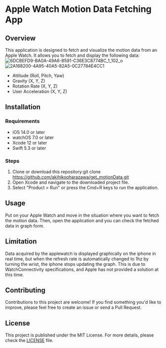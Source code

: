 # Apple Watch Motion Data Fetching App

## Overview

This application is designed to fetch and visualize the motion data from an Apple Watch. It allows you to fetch and display the following data:
![6DCBEFD9-BA0A-49A6-8591-C36E3C8774BC_1_102_o](https://github.com/akihikooharazawa/get_motionData/assets/26277799/a40ee584-2a52-40d3-b107-86741f4f57c7)
![2A168200-4A95-40A5-82A5-0C27784E4CC1](https://github.com/akihikooharazawa/get_motionData/assets/26277799/3471677a-703e-4cfe-8788-cc180ead0c1c)

- Attitude (Roll, Pitch, Yaw)
- Gravity (X, Y, Z)
- Rotation Rate (X, Y, Z)
- User Acceleration (X, Y, Z)

## Installation

### Requirements

- iOS 14.0 or later
- watchOS 7.0 or later
- Xcode 12 or later
- Swift 5.3 or later

### Steps

1. Clone or download this repository:git clone https://github.com/akihikooharazawa/get_motionData.git
2. Open Xcode and navigate to the downloaded project file.
3. Select "Product > Run" or press the Cmd+R keys to run the application.

## Usage

Put on your Apple Watch and move in the situation where you want to fetch the motion data. Then, open the application and you can check the fetched data in graph form.

## Limitation
Data acquired by the applewatch is displayed graphically on the iphone in real time, but when the refresh rate is automatically changed to 1hz by turning the wrist, the iphone stops updating the graph. This is due to WatchConnectivity specifications, and Apple has not provided a solution at this time.

## Contributing

Contributions to this project are welcome! If you find something you'd like to improve, please feel free to create an issue or send a Pull Request.

## License

This project is published under the MIT License. For more details, please check the [LICENSE](LICENSE) file.

